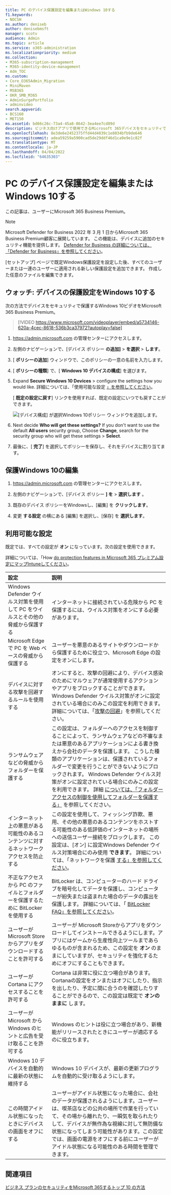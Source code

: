 ```yaml
---
title: PC のデバイス保護設定を編集またはWindows 10する
f1.keywords:
- NOCSH
ms.author: deniseb
author: denisebmsft
manager: scotv
audience: Admin
ms.topic: article
ms.service: o365-administration
ms.localizationpriority: medium
ms.collection:
- M365-subscription-management
- M365-identity-device-management
- Adm_TOC
ms.custom:
- Core_O365Admin_Migration
- MiniMaven
- MSB365
- OKR_SMB_M365
- AdminSurgePortfolio
- adminvideo
search.appverid:
- BCS160
- MET150
ms.assetid: bd66c26c-73a4-45a8-8642-3ea4ee7cd89d
description: ビジネス向けアプリで使用できるMicrosoft 365デバイスをセキュリティで保護するWindows 10します。
ms.openlocfilehash: 8e3de6e2452375ffd44d4039c1e8034bfb9de646
ms.sourcegitcommit: adea59259a5900cad5de29ddf46d1ca9e9e1c82f
ms.translationtype: MT
ms.contentlocale: ja-JP
ms.lasthandoff: 04/04/2022
ms.locfileid: "64635303"
---
```

# <a name="edit-or-create-device-protection-settings-for-windows-10-pcs"></a>PC のデバイス保護設定を編集またはWindows 10する

この記事は、ユーザーにMicrosoft 365 Business Premium。

> [!NOTE]
> Microsoft Defender for Business 2022 年 3 月 1 日からMicrosoft 365 Business Premium顧客に展開しています。 この機能は、デバイスに追加のセキュリティ機能を提供します。 [Defender for Business の詳細については、「Defender for Business」を参照してください](../security/defender-business/mdb-overview.md)。

[セットアップ] ページで既定Windows保護設定を設定した後、すべてのユーザーまたは一連のユーザーに適用される新しい保護設定を追加できます。 作成した任意のファイルを編集できます。

## <a name="watch-create-protection-settings-for-windows-10-devices"></a>ウォッチ: デバイスの保護設定をWindows 10する

次の方法でデバイスをセキュリティで保護するWindows 10ビデオをMicrosoft 365 Business Premium。
  
> [!VIDEO https://www.microsoft.com/videoplayer/embed/a5734146-620a-4cec-8618-536b3ca37972?autoplay=false]
  
1. <a href="https://go.microsoft.com/fwlink/p/?linkid=837890" target="_blank">https://admin.microsoft.com</a> の管理センターにアクセスします。 

2. 左側のナビゲーションで、[デバイス ポリシー **の追加]** \> **を選択** \> **します**。

3. [ **ポリシーの追加**] ウィンドウで、このポリシーの一意の名前を入力します。 

4. [ **ポリシーの種類**] で、[ **Windows 10 デバイスの構成**] を選びます。

5. Expand **Secure Windows 10 Devices** \> configure the settings how you would like. 詳細については、「使用可能な設定 [」を参照してください](#available-settings)。 
    
    [ **既定の設定に戻す**] リンクを使用すれば、既定の設定にいつでも戻すことができます。 
    
    ![[デバイス構成] が選択Windows 10ポリシー ウィンドウを追加します。](./../media/fa9e2dc2-7eae-4c96-af34-765a1f641ecf.png)
  
6. Next decide **Who will get these settings?** If you don't want to use the default **All users** security group, Choose **Change**, search for the security group who will get these settings \> **Select**.

7. 最後に、[ **完了**] を選択してポリシーを保存し、それをデバイスに割り当てます。 

## <a name="edit-windows-10-protection-settings"></a>保護Windows 10の編集
 
1. <a href="https://go.microsoft.com/fwlink/p/?linkid=837890" target="_blank">https://admin.microsoft.com</a> の管理センターにアクセスします。     

2. 左側のナビゲーションで、[デバイス ポリシー **] を** \> **選択します** 。

3. 既存のデバイス ポリシーをWindowsし、[編集] を **クリックします**。

4. 変更 **する設定** の横にある [編集] を選択し、[保存] を **選択します**。

## <a name="available-settings"></a>利用可能な設定

既定では、すべての設定が **オン** になっています。次の設定を使用できます。
  
詳細については、「How [do protection features in Microsoft 365 プレミアム設定にマップIntuneしてください](m365bp-map-protection-features-to-intune-settings.md)。 


|設定  |説明  |
|:-----|:-----|
|Windows Defender ウイルス対策を使用して PC をウイルスとその他の脅威から保護する  |インターネットに接続されている危険から PC を保護するには、ウイルス対策をオンにする必要があります。  |
|Microsoft Edge で PC を Web ベースの脅威から保護する  |ユーザーを悪意のあるサイトやダウンロードから保護するために役立つ、Microsoft Edge の設定をオンにします。  |
|デバイスに対する攻撃を回避するルールを使用する  |オンにすると、攻撃の回避により、デバイス感染のためにマルウェアが通常使用するアクションやアプリをブロックすることができます。Windows Defender ウイルス対策がオンに設定されている場合にのみこの設定を利用できます。詳細については、「[攻撃の回避](/windows/security/threat-protection/microsoft-defender-atp/exploit-protection)」を参照してください。    |
|ランサムウェアなどの脅威からフォルダーを保護する  |この設定は、フォルダーへのアクセスを制御することによって、ランサムウェアなどの不審なまたは悪意のあるアプリケーションによる書き換えから会社のデータを保護します。 こうした種類のアプリケーションは、保護されているフォルダーで変更を行うことができないようにブロックされます。 Windows Defender ウイルス対策がオンに設定されている場合にのみこの設定を利用できます。 詳細 [については、「フォルダー アクセスの制御を使用してフォルダーを保護する」](/mem/configmgr/protect/deploy-use/create-deploy-exploit-guard-policy#bkmk_CFA) を参照してください。  |
|インターネット上の悪意がある可能性のあるコンテンツに対するネットワーク アクセスを防止する  |この設定を使用して、フィッシング詐欺、悪用、その他の悪意のあるコンテンツをホストする可能性のある低評価のインターネットの場所への送信ユーザー接続をブロックします。 この設定は、[オン] に設定Windows Defender ウイルス対策場合にのみ使用 **できます**。 詳細については、「ネットワークを保護 [する」を参照してください](/windows/security/threat-protection/windows-defender-antivirus/configure-real-time-protection-windows-defender-antivirus)。  |
|不正なアクセスから PC のファイルとフォルダーを保護するために BitLocker を使用する  |BitLocker は、コンピューターのハード ドライブを暗号化してデータを保護し、コンピューターが紛失または盗まれた場合のデータの露出を保護します。 詳細については、「 [BitLocker FAQ」を参照してください](/windows/security/information-protection/BitLocker/BitLocker-frequently-asked-questions)。  |
|ユーザーが Microsoft Storeからアプリをダウンロードすることを許可する  |ユーザーが Microsoft Storeからアプリをダウンロードしてインストールできるようにします。アプリにはゲームから生産性向上ツールまであらゆるものが含まれるため、この設定を **オン** のままにしていますが、セキュリティを強化するためにオフにすることもできます。    |
|ユーザーが Cortana にアクセスすることを許可する  |Cortana は非常に役に立つ場合があります。 Cortanaの設定をオンまたはオフにしたり、指示を出したり、予定に間に合うのを確認したりすることができるので、この設定は既定で **オンのままに** します。  |
|ユーザーが Microsoft から Windows のヒントと広告を受け取ることを許可する  |Windows のヒントは役に立つ場合があり、新機能がリリースされたときにユーザーが適応するのに役立ちます。  |
|Windows 10 デバイスを自動的に最新の状態に維持する  |Windows 10 デバイスが、最新の更新プログラムを自動的に受け取るようにします。  |
|この時間アイドル状態になったときにデバイスの画面をオフにする  |ユーザーがアイドル状態になった場合に、会社のデータが保護されるようにします。ユーザーは、喫茶店などの公共の場所で作業を行っていて、その場から離れたり、一瞬気を取られたりして、デバイスが無作為な視線に対して無防備な状態になってしまう可能性があります。この設定では、画面の電源をオフにする前にユーザーがアイドル状態になる可能性のある時間を管理できます。  |

## <a name="see-also"></a>関連項目

[ビジネス プランのセキュリティをMicrosoft 365するトップ 10 の方法](../admin/security-and-compliance/secure-your-business-data.md) 